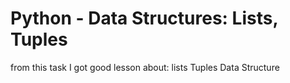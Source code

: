 # Python - Data Structures: Lists, Tuples
from this task I got good lesson about:
	lists
	Tuples
	Data Structure
